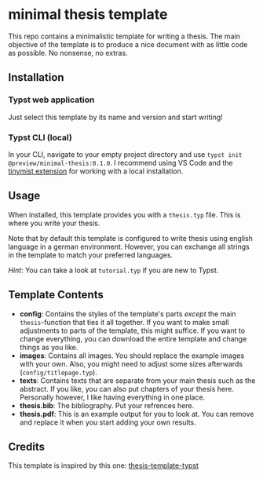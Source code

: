 # minimal thesis template

This repo contains a minimalistic template for writing a thesis.
The main objective of the template is to produce a nice document with as little code as possible. No nonsense, no extras.

## Installation

### Typst web application

Just select this template by its name and version and start writing!

### Typst CLI (local)

In your CLI, navigate to your empty project directory and use `typst init @preview/minimal-thesis:0.1.0`.
I recommend using VS Code and the [tinymist extension](https://github.com/Myriad-Dreamin/tinymist) for working with a local installation.

## Usage

When installed, this template provides you with a `thesis.typ` file.
This is where you write your thesis.

Note that by default this template is configured to write thesis using english language in a german environment. However, you can exchange all strings in the template to match your preferred languages.

_Hint_: You can take a look at `tutorial.typ` if you are new to Typst.

## Template Contents
- **config**: Contains the styles of the template's parts _except_ the main `thesis`-function that ties it all together. If you want to make small adjustments to parts of the template, this might suffice. If you want to change everything, you can download the entire template and change things as you like.
- **images**: Contains all images. You should replace the example images with your own. Also, you might need to adjust some sizes afterwards (`config/titlepage.typ`).
- **texts**: Contains texts that are separate from your main thesis such as the abstract. If you like, you can also put chapters of your thesis here. Personally however, I like having everything in one place.
- **thesis.bib**: The bibliography. Put your refrences here.
- **thesis.pdf**: This is an example output for you to look at. You can remove and replace it when you start adding your own results.

## Credits

This template is inspired by this one: [thesis-template-typst
](https://github.com/ls1intum/thesis-template-typst?tab=MIT-1-ov-file#readme) 
